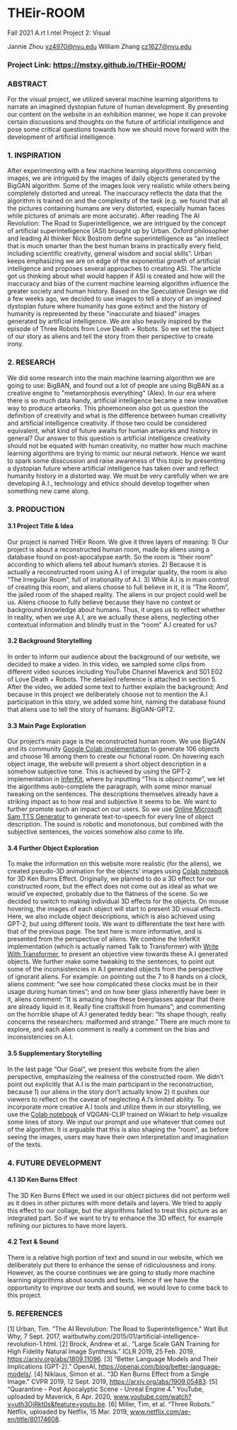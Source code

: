 # THEir-ROOM
 Fall 2021 A.rt I.ntel Project 2: Visual

 Jannie Zhou [yz4970@nyu.edu](mailto:yz4970@nyu.edu)		William Zhang [cz1627@nyu.edu](mailto:cz1627@nyu.edu)

### Project Link: https://mstxy.github.io/THEir-ROOM/

### ABSTRACT
For the visual project, we utilized several machine learning algorithms to narrate an imagined dystopian future of human development. By presenting our content on the website in an exhibition manner, we hope it can provoke certain discussions and thoughts on the future of artificial intelligence and pose some critical questions towards how we should move forward with the development of artificial intelligence.

### 1.	INSPIRATION
After experimenting with a few machine learning algorithms concerning images, we are intrigued by the images of daily objects generated by the BigGAN algorithm. Some of the images look very realistic while others being completely distorted and unreal. The inaccuracy reflects the data that the algorithm is trained on and the complexity of the task (e.g. we found that all the pictures containing humans are very distorted, especially human faces while pictures of animals are more accurate).
After reading The AI Revolution: The Road to Superintelligence, we are intrigued by the concept of artificial superintelligence (ASI) brought up by Urban. Oxford philosopher and leading AI thinker Nick Bostrom define superintelligence as “an intellect that is much smarter than the best human brains in practically every field, including scientific creativity, general wisdom and social skills”. Urban keeps emphasizing we are on edge of the exponential growth of artificial intelligence and proposes several approaches to creating ASI. The article got us thinking about what would happen if ASI is created and how will the inaccuracy and bias of the current machine learning algorithm influence the greater society and human history.
Based on the Speculative Design we did a few weeks ago, we decided to use images to tell a story of an imagined dystopian future where humanity has gone extinct and the history of humanity is represented by these "inaccurate and biased" images generated by artificial intelligence. We are also heavily inspired by the episode of Three Robots from Love Death + Robots. So we set the subject of our story as aliens and tell the story from their perspective to create irony.

### 2.	RESEARCH
We did some research into the main machine learning algorithm we are going to use: BigBAN, and found out a lot of people are using BigBAN as a creative engine to "metamorphosis everything" (Alex). In our era where there is so much data handy, artificial intelligence became a new innovative way to produce artworks. This phoemoneon also got us question the definition of creativity and what is the difference between human creativity and artificial intelligence creativity. If those two could be considered equivalent, what kind of future awaits for human artworks and history in general? Our answer to this question is artificial intelligence creativity should not be equated with human creativity, no matter how much machine learning algorithms are trying to mimic our neural network. Hence we want to spark some disscussion and raise awareness of this topic by presenting a dystopian future where artificial intelligence has taken over and reflect humanity history in a distorted way. We must be very carefully when we are developing A.I., technology and ethics should develop together when something new came along.

### 3.	PRODUCTION
#### 3.1	Project Title & Idea
Our project is named THEir Room. We give it three layers of meaning: 1) Our project is about a reconstructed human room, made by aliens using a database found on post-apocalypse earth. So the room is “their room” according to which aliens tell about human’s stories. 2) Because it is actually a reconstructed room using A.I of irregular quality, the room is also “The Irregular Room”, full of irrationality of A.I. 3) While A.I is in main control of creating this room, and aliens choose to full believe in it, it is “The Room”, the jailed room of the shaped reality. The aliens in our project could well be us. Aliens choose to fully believe because they have no context or background knowledge about humans. Thus, it urges us to reflect whether in reality, when we use A.I, are we actually these aliens, neglecting other contextual information and blindly trust in the “room” A.I created for us?

#### 3.2	Background Storytelling
In order to inform our audience about the background of our website, we decided to make a video. In this video, we sampled some clips from different video sources including YouTube Channel Maverick and S01 E02 of Love Death + Robots. The detailed reference is attached in section 5. After the video, we added some text to further explain the background; And because in this project we deliberately choose not to mention the A.I participation in this story, we added some hint, naming the database found that aliens use to tell the story of humans: BigGAN-GPT2.

#### 3.3	Main Page Exploration
Our project’s main page is the reconstructed human room. We use BigGAN and its community [Google Colab implementation](https://colab.research.google.com/github/tensorflow/hub/blob/master/examples/colab/biggan_generation_with_tf_hub.ipynb) to generate 106 objects and choose 16 among them to create our fictional room. On hovering each object image, the website will present a short object description in a somehow subjective tone. This is achieved by using the GPT-2 implementation in [InferKit](https://app.inferkit.com/demo), where by inputting “This is *object name*”, we let the algorithms auto-complete the paragraph, with some minor manual tweaking on the sentences. The descriptions themselves already have a striking impact as to how real and subjective it seems to be. We want to further promote such an impact on our users. So we use [Online Microsoft Sam TTS Generator](https://tetyys.com/SAPI4/) to generate text-to-speech for every line of object description. The sound is robotic and monotonous, but combined with the subjective sentences, the voices somehow also come to life.

#### 3.4	Further Object Exploration
To make the information on this website more realistic (for the aliens), we created pseudo-3D animation for the objects’ images using [Colab notebook](https://colab.research.google.com/drive/1hxx4iSuAOyeI2gCL54vQkpEuBVrIv1hY) for 3D Ken Burns Effect. Originally, we planned to do a 3D effect for our constructed room, but the effect does not come out as ideal as what we would’ve expected, probably due to the flatness of the scene. So we decided to switch to making individual 3D effects for the objects. On mouse hovering, the images of each object will start to present 3D visual effects. Here, we also include object descriptions, which is also achieved using GPT-2, but using different tools. We want to differentiate the text here with that of the previous page. The text here is more informative, and is presented from the perspective of aliens. We combine the InferKit implementation (which is actually named Talk to Transformer) with [Write With Transformer](https://transformer.huggingface.co/doc/gpt2-large), to present an objective view towards these A.I generated objects. We further make some tweaking to the sentences, to point out some of the inconsistencies in A.I generated objects from the perspective of ignorant aliens. For example: on pointing out the 7 to 8 hands on a clock, aliens comment: “we see how complicated these clocks must be in their usage during human times”; and on how beer glass inherently have beer in it, aliens comment: “It is amazing how these beerglasses appear that there are already liquid in it. Really fine craftskill from humans”; and commenting on the horrible shape of A.I generated teddy bear: “Its shape though, really concerns the researchers: malformed and strange.” There are much more to explore, and each alien comment is really a comment on the bias and inconsistencies on A.I.

#### 3.5	Supplementary Storytelling
In the last page “Our Goal”, we present this website from the alien perspective, emphasizing the realness of the constructed room. We didn’t point out explicitly that A.I is the main participant in the reconstruction, because 1) our aliens in the story don’t actually know 2) it pushes our viewers to reflect on the caveat of neglecting A.I’s limited ability. To incorporate more creative A.I tools and utilize them in our storytelling, we use the [Colab notebook](https://colab.research.google.com/github/justinjohn0306/VQGAN-CLIP/blob/main/VQGAN%2BCLIP_%28z%2Bquantize_method_with_augmentations%2C_user_friendly_interface%29.ipynb) of VQGAN-CLIP trained on Wikiart to help visualize some lines of story. We input our prompt and use whatever that comes out of the algorithm. It is arguable that this is also shaping the “room”, as before seeing the images, users may have their own interpretation and imagination of the texts.

### 4.	FUTURE DEVELOPMENT
#### 4.1	3D Ken Burns Effect
The 3D Ken Burns Effect we used in our object pictures did not perform well as it does in other pictures with more details and layers. We tried to apply this effect to our collage, but the algorithms failed to treat this picture as an integrated part. So if we want to try to enhance the 3D effect, for example refining our pictures to have more layers.
#### 4.2	Text & Sound
There is a relative high portion of text and sound in our website, which we deliberately put there to enhance the sense of ridiculousness and irony. However, as the course continues we are going to study more machine learning algorithms about sounds and texts. Hence if we have the opportunity to improve our texts and sound, we would love to come back to this project.

### 5.	REFERENCES
[1]	Urban, Tim. “The AI Revolution: The Road to Superintelligence.” Wait But Why, 7 Sept. 2017, waitbutwhy.com/2015/01/artificial-intelligence-revolution-1.html.
[2]	Brock, Andrew et al.. “Large Scale GAN Training for High Fidelity Natural Image Synthesis.” ICLR 2019, 25 Feb. 2019, https://arxiv.org/abs/1809.11096.
[3]	“Better Language Models and Their Implications (GPT-2).” OpenAI, https://openai.com/blog/better-language-models/.
[4]	Niklaus, Simon et al.. “3D Ken Burns Effect from a Single Image.”  CVPR 2019, 12 Sept. 2019, https://arxiv.org/abs/1909.05483.
[5]	“Quarantine - Post Apocalyptic Scene - Unreal Engine 4.” YouTube, uploaded by Maverick, 6 Apr. 2020, www.youtube.com/watch?v=uth3OjRkt0s&feature=youtu.be.
[6]	Miller, Tim, et al. “Three Robots.” Netflix, uploaded by Netflix, 15 Mar. 2019, www.netflix.com/ae-en/title/80174608.
